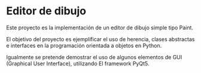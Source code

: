 # Editor de dibujo
Este proyecto es la implementación de un editor de dibujo simple tipo Paint.
 
El objetivo del proyecto es ejemplificar el uso de herencia, clases abstractas e interfaces 
en la programación orientada a objetos en Python.

Igualmente se pretende demostrar el uso de algunos elementos de GUI (Graphical User Interface),
utilizando El framework PyQt5.